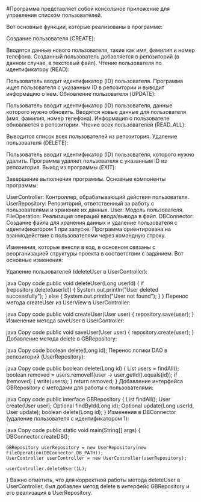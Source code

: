 #Программа представляет собой консольное приложение для управления списком пользователей. 
 
Вот основные функции, которые реализованы в программе:

Создание пользователя (CREATE):

Вводятся данные нового пользователя, такие как имя, фамилия и номер телефона.
Созданный пользователь добавляется в репозиторий (в данном случае, в текстовый файл).
Чтение пользователя по идентификатору (READ):

Пользователь вводит идентификатор (ID) пользователя.
Программа ищет пользователя с указанным ID в репозитории и выводит информацию о нем.
Обновление пользователя (UPDATE):

Пользователь вводит идентификатор (ID) пользователя, данные которого нужно обновить.
Вводятся новые данные для пользователя (имя, фамилия, номер телефона).
Информация о пользователе обновляется в репозитории.
Чтение всех пользователей (READ_ALL):

Выводится список всех пользователей из репозитория.
Удаление пользователя (DELETE):

Пользователь вводит идентификатор (ID) пользователя, которого нужно удалить.
Программа удаляет пользователя с указанным ID из репозитория.
Выход из программы (EXIT):

Завершение выполнения программы.
Основные компоненты программы:

UserController: Контроллер, обрабатывающий действия пользователя.
UserRepository: Репозиторий, ответственный за работу с пользователями и хранение их данных.
User: Модель пользователя.
FileOperation: Реализация операций ввода/вывода в файл.
DBConnector: Создание файла для хранения данных и удаление пользователя с идентификатором 1 при запуске.
Программа ориентирована на взаимодействие с пользователями через командную строку.


Изменения, которые внесли в код, в основном связаны с реорганизацией структуры проекта в соответствии с заданием. Вот основные изменения:

Удаление пользователей (deleteUser в UserController):

java
Copy code
public void deleteUser(Long userId) {
    if (repository.delete(userId)) {
        System.out.println("User deleted successfully");
    } else {
        System.out.println("User not found");
    }
}
Перенос метода createUser из UserView в UserController:

java
Copy code
public void createUser(User user) {
    repository.save(user);
}
Изменение метода saveUser в UserController:

java
Copy code
public void saveUser(User user) {
    repository.create(user);
}
Добавление метода delete в GBRepository:

java
Copy code
boolean delete(Long id);
Перенос логики DAO в репозиторий (UserRepository):

java
Copy code
public boolean delete(Long id) {
    List<User> users = findAll();
    boolean removed = users.removeIf(user -> user.getId().equals(id));
    if (removed) {
        write(users);
    }
    return removed;
}
Добавление интерфейса GBRepository с методами для работы с пользователями:

java
Copy code
public interface GBRepository {
    List<User> findAll();
    User create(User user);
    Optional<User> findById(Long id);
    Optional<User> update(Long userId, User update);
    boolean delete(Long id);
}
Изменения в DBConnector (удаление пользователя с идентификатором 1):

java
Copy code
public static void main(String[] args) {
    DBConnector.createDB();

    GBRepository userRepository = new UserRepository(new FileOperation(DBConnector.DB_PATH));
    UserController userController = new UserController(userRepository);

    userController.deleteUser(1L);
}
Важно отметить, что для корректной работы метода deleteUser в UserController, был добавлен метод delete в интерфейс GBRepository и его реализация в UserRepository.
